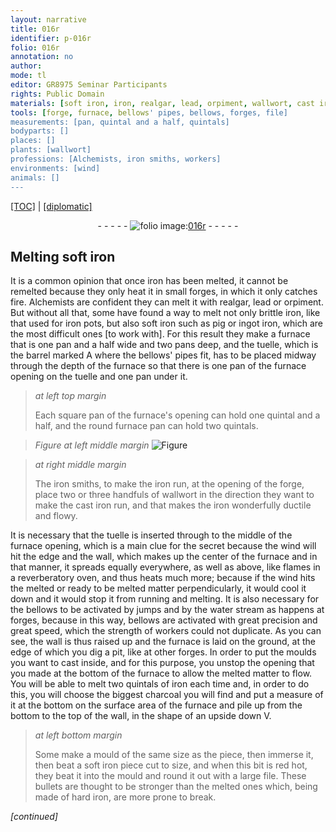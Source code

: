 ```yaml
---
layout: narrative
title: 016r
identifier: p-016r
folio: 016r
annotation: no
author:
mode: tl
editor: GR8975 Seminar Participants
rights: Public Domain
materials: [soft iron, iron, realgar, lead, orpiment, wallwort, cast iron, water, charcoal]
tools: [forge, furnace, bellows' pipes, bellows, forges, file]
measurements: [pan, quintal and a half, quintals]
bodyparts: []
places: []
plants: [wallwort]
professions: [Alchemists, iron smiths, workers]
environments: [wind]
animals: []
---
```


<p><a href="{{ site.baseurl }}/translation/">[TOC]</a> | <a href="{{ site.baseurl }}/_texts/p-016r_tc.md/">[diplomatic]</a></p><div class="folio" align="center">- - - - - <a href="http://gallica.bnf.fr/ark:/12148/btv1b10500001g/f37.image" target="_blank"><img src="https://cu-mkp.github.io/2017-workshop-edition/assets/photo-icon.png" alt="folio image: " style="display:inline-block; margin-bottom:-3px;"/>016r</a> - - - - - </div>  
  

## Melting <span class="m">soft iron</span>

 
It is a common opinion that once <span class="m">iron</span> has been melted, it cannot be remelted because they only heat it in small <span class="tl">forge</span>s, in which it only catches fire. <span class="pro">Alchemists</span> are confident they can melt it with <span class="m">realgar</span>, <span class="m">lead</span> or <span class="m">orpiment</span>. But without all that, some have found a way to melt not only brittle <span class="m">iron</span>, like that used for <span class="m">iron</span> pots, but also soft <span class="m">iron</span> such as pig or ingot <span class="m">iron</span>, which are the most difficult ones [to work with]. For this result they make a <span class="tl">furnace</span> that is one <span class="ms">pan</span> and a half wide and two <span class="ms">pan</span>s deep, and the tuelle, which is the barrel marked A where the <span class="tl">bellows' pipes</span> fit, has to be placed midway through the depth of the furnace so that there is one <span class="ms">pan</span> of the <span class="tl">furnace</span> opening on the tuelle and one <span class="ms">pan</span> under it.
 
> *at left top margin*
> 
> 
>   Each square <span class="ms">pan</span> of the <span class="tl">furnace</span>'s opening can hold one <span class="ms">quintal and a half</span>, and the round <span class="tl">furnace</span> <span class="ms">pan</span> can hold two <span class="ms">quintals</span>.
 
> *Figure*
> *at left middle margin*
> <a href="https://drive.google.com/open?id=0B9-oNrvWdlO5aUw0eThJNEVTelk" target="_blank"><img src="https://cu-mkp.github.io/GR8975-edition/assets/photo-icon.png" alt="Figure" style="display:inline-block; margin-bottom:-3px;"/></a>
 
> *at right middle margin*
> 
> 
>   The <span class="pro"><span class="m">iron</span> smiths</span>, to make the <span class="m">iron</span> run, at the opening of the <span class="tl">forge</span>, place two or three handfuls of <span class="m"><span class="pa">wallwort</span></span> <span class="sup">in the direction</span> they want to make the <span class="m">cast iron</span> run, and that makes the <span class="m">iron</span> wonderfully ductile and flowy.
 
It is necessary that the tuelle is inserted <span class="sup">through</span> to the middle of the <span class="tl">furnace</span> opening, which is a main clue for the secret because the wind will hit the edge and the wall, which makes up the center of the <span class="tl">furnace</span> and in that manner, it spreads equally everywhere, as well as above, like flames in a reverberatory oven, and thus heats much more; because if the <span class="env">wind</span> hits the melted or ready to be melted matter perpendicularly, it would cool it down and it would stop it from running and melting. It is also necessary for the <span class="tl">bellows</span> to be activated by jumps and by the <span class="m">water</span> stream as <span class="sup">happens</span> at <span class="tl">forges</span>, because in this way, <span class="tl">bellows</span> are activated with great precision and great speed, which the strength of <span class="pro">workers</span> could not duplicate. As you can see, the wall is thus raised up and the <span class="tl">furnace</span> <span class="sup">is laid</span> on the ground, at the edge of which you dig a pit, like at other <span class="tl">forges</span>. In order to put the moulds you want to cast inside, and for this purpose, you unstop the opening that you made at the bottom of the <span class="tl">furnace</span> to allow the melted matter to flow. You will be able to melt two <span class="ms">quintals</span> of <span class="m">iron</span> each time and, in order to do this, you will choose the biggest <span class="m">charcoal</span> you will find and put a measure of it at the bottom on the surface area of the furnace and pile up from the bottom to the top of the wall, in the shape of <span class="sup">an upside down V</span>.
 
> *at left bottom margin*
> 
> 
>   Some make a mould of the same size as the piece, then immerse it, then beat a soft <span class="m">iron</span> piece cut to size, and when this bit is red hot, they beat it into the mould and round it out with a large <span class="tl">file</span>. These bullets are thought to be stronger than the melted ones which, being made of hard <span class="m">iron</span>, are more prone to break.
 
*[continued]*
 
